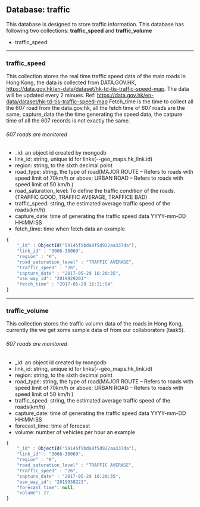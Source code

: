 ## Database: traffic
This database is designed to store traffic information. This database has following two collections: **traffic_speed** and **traffic_volume** 

- traffic_speed 

***
### traffic_speed
This  collection stores the real time traffic speed data of the main roads in Hong Kong, the data is collected from DATA.GOV.HK, https://data.gov.hk/en-data/dataset/hk-td-tis-traffic-speed-map. The data will be updated every 2 minues. 
Ref: https://data.gov.hk/en-data/dataset/hk-td-tis-traffic-speed-map
Fetch_time is the time to collect all the 607 road from the data.gov.hk, all the fetch time of 607 roads are the same, capture_data the the time generating the speed data, the catpure time of all the 607 records is not exactly the same.

###### 607 roads are monitored
  * _id: an object id created by mongodb
  * link_id: string, unique id for links(--geo_maps.hk_link.id)
  * region: string, to the sixth decimal point
  * road_type: string, the type of road(MAJOR ROUTE – Refers to roads with speed limit of 70km/h or above; URBAN ROAD – Refers to roads with speed limit of 50 km/h )
  * road_saturation_level: To define the traffic condition of the roads. (TRAFFIC GOOD, TRAFFIC AVERAGE, TRAFFICE BAD)
  * traffic_speed: string, the estimated average traffic speed of the roads(km/h)
  * capture_date: time of generating the traffic speed data YYYY-mm-DD HH:MM:SS
  * fetch_time: time when fetch data
an example

``` javascript
{
    "_id" : ObjectId("59145f9bda8f5d922aa337da"),
    "link_id" : "3006-30069",
    "region" : "K",
    "road_saturation_level" : "TRAFFIC AVERAGE",
    "traffic_speed" : "26",
    "capture_date" : "2017-05-29 16:20:35",
    "osm_way_id": "2019929201"
    "fetch_time" : "2017-05-29 16:21:54"
}
```

***
### traffic_volume
This  collection stores the traffic volumn data of the roads in Hong Kong, currently the we get some sample data of from our collaborators (task5). 

###### 607 roads are monitored
  * _id: an object id created by mongodb
  * link_id: string, unique id for links(--geo_maps.hk_link.id)
  * region: string, to the sixth decimal point
  * road_type: string, the type of road(MAJOR ROUTE – Refers to roads with speed limit of 70km/h or above; URBAN ROAD – Refers to roads with speed limit of 50 km/h )
  * traffic_speed: string, the estimated average traffic speed of the roads(km/h)
  * capture_date: time of generating the traffic speed data YYYY-mm-DD HH:MM:SS
  * forecast_time: time of forecast 
  * volume: number of vehicles per hour
an example

``` javascript
{
    "_id" : ObjectId("59145f9bda8f5d922aa337da"),
    "link_id" : "3006-30069",
    "region" : "K",
    "road_saturation_level" : "TRAFFIC AVERAGE",
    "traffic_speed" : "26",
    "capture_date" : "2017-05-29 16:20:35",
    "osm_way_id": "2019938223",
    "forecast_time": null,
    "volume": 27
}
```